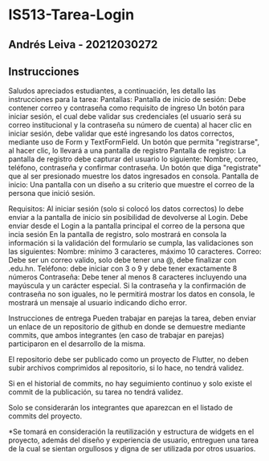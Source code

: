 # IS513-Tarea-Login
## Andrés Leiva - 20212030272
## Instrucciones 

Saludos apreciados estudiantes, a continuación, les detallo las instrucciones para la tarea:
Pantallas:
Pantalla de inicio de sesión:
Debe contener correo y contraseña como requisito de ingreso
Un botón para iniciar sesión, el cual debe validar sus credenciales (el usuario será su correo institucional y la contraseña su número de cuenta) al hacer clic en iniciar sesión, debe validar que esté ingresando los datos correctos, mediante uso de Form y TextFormField.
Un botón que permita "registrarse", al hacer clic, lo llevará a una pantalla de registro
Pantalla de registro:
La pantalla de registro debe capturar del usuario lo siguiente: Nombre, correo, teléfono, contraseña y confirmar contraseña.
Un botón que diga "registrate" que al ser presionado muestre los datos ingresados en consola.
Pantalla de inicio:
Una pantalla con un diseño a su criterio que muestre el correo de la persona que inició sesión.

Requisitos: 
 Al iniciar sesión (solo si colocó los datos correctos) lo debe enviar a la pantalla de inicio sin posibilidad de devolverse al Login.
Debe enviar desde el Login a la pantalla principal el correo de la persona que incia sesión
En la pantalla de registro, solo mostrará en consola la información si la validación del formulario se cumpla, las validaciones son las siguientes:
Nombre: mínimo 3 caracteres, máximo 10 caracteres.
Correo: Debe ser un correo valido, solo debe tener una @, debe finalizar con .edu.hn.
Teléfono: debe iniciar con 3 o 9 y debe tener exactamente 8 números 
Contraseña: Debe tener al menos 8 caracteres incluyendo una mayúscula y un carácter especial.
 Si la contraseña y la confirmación de contraseña no son iguales, no le permitirá mostrar los datos en consola, le mostrará un mensaje al usuario indicando dicho error.

Instrucciones de entrega
Pueden trabajar en parejas la tarea, deben enviar un enlace de un repositorio de github en donde se demuestre mediante commits, que ambos integrantes (en caso de trabajar en parejas) participaron en el desarrollo de la misma.

El repositorio debe ser publicado como un proyecto de Flutter, no deben subir archivos comprimidos al repositorio, si lo hace, no tendrá validez.

Si en el historial de commits, no hay seguimiento continuo y solo existe el commit de la publicación, su tarea no tendrá validez.

Solo se considerarán los integrantes que aparezcan en el listado de commits del proyecto.



*Se tomará en consideración la reutilización y estructura de widgets en el proyecto, además del diseño y experiencia de usuario, entreguen una tarea de la cual se sientan orgullosos y digna de ser utilizada por otros usuarios.
